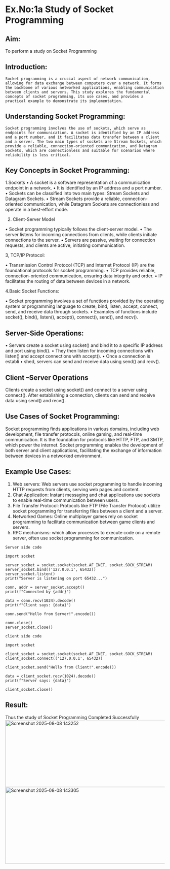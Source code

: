 # Ex.No:1a  			Study of Socket Programming

## Aim: 
To perform a study on Socket Programming
## Introduction:

 	Socket programming is a crucial aspect of network communication, allowing for data exchange between computers over a network. It forms the backbone of various networked applications, enabling communication between clients and servers. This study explores the fundamental concepts of socket programming, its use cases, and provides a practical example to demonstrate its implementation.
## Understanding Socket Programming:
	Socket programming involves the use of sockets, which serve as endpoints for communication. A socket is identified by an IP address and a port number, and it facilitates data transfer between a client and a server. The two main types of sockets are Stream Sockets, which provide a reliable, connection-oriented communication, and Datagram Sockets, which are connectionless and suitable for scenarios where reliability is less critical.
## Key Concepts in Socket Programming:
1.Sockets
•	A socket is a software representation of a communication endpoint in a network.
•	It is identified by an IP address and a port number.
•	Sockets can be classified into two main types: Stream Sockets and Datagram Sockets.
•	Stream Sockets provide a reliable, connection-oriented communication, while Datagram Sockets are connectionless and operate in a best-effort mode.

2. Client-Server Model

•	Socket programming typically follows the client-server model.
•	The server listens for incoming connections from clients, while clients initiate connections to the server.
•	Servers are passive, waiting for connection requests, and clients are active, initiating communication.

3, TCP/IP Protocol:

•	Transmission Control Protocol (TCP) and Internet Protocol (IP) are the foundational protocols for socket programming.
•	TCP provides reliable, connection-oriented communication, ensuring data integrity and order.
•	IP facilitates the routing of data between devices in a network.

4.Basic Socket Functions:

•	Socket programming involves a set of functions provided by the operating system or programming language to create, bind, listen, accept, connect, send, and receive data through sockets.
•	Examples of functions include socket(), bind(), listen(), accept(), connect(), send(), and recv().

## Server-Side Operations:

•	Servers create a socket using socket() and bind it to a specific IP address and port using bind().
•	They then listen for incoming connections with listen() and accept connections with accept().
•	Once a connection is establi
•	shed, servers can send and receive data using send() and recv().

## Client –Server Operations

Clients create a socket using socket() and connect to a server using connect().
After establishing a connection, clients can send and receive data using send() and recv().

## Use Cases of Socket Programming:
Socket programming finds applications in various domains, including web development, file transfer protocols, online gaming, and real-time communication. It is the foundation for protocols like HTTP, FTP, and SMTP, which power the internet. Socket programming enables the development of both server and client applications, facilitating the exchange of information between devices in a networked environment.
## Example Use Cases:

1.	Web servers: Web servers use socket programming to handle incoming HTTP requests from clients, serving web pages and content.
2.	Chat Application: Instant messaging and chat applications use sockets to enable real-time communication between users.
3.	File Transfer Protocol: Protocols like FTP (File Transfer Protocol) utilize socket programming for transferring files between a client and a server.
4.	Networked Games: Online multiplayer games rely on socket programming to facilitate communication between game clients and servers.
5.	RPC mechanisms: which allow processes to execute code on a remote server, often use socket programming for communication.

   
```Server side code```
~~~
import socket

server_socket = socket.socket(socket.AF_INET, socket.SOCK_STREAM)
server_socket.bind(('127.0.0.1', 65432))
server_socket.listen()
print("Server is listening on port 65432...")

conn, addr = server_socket.accept()
print(f"Connected by {addr}")

data = conn.recv(1024).decode()
print(f"Client says: {data}")

conn.send("Hello from Server!".encode())

conn.close()
server_socket.close()
~~~

```client side code```
~~~
import socket

client_socket = socket.socket(socket.AF_INET, socket.SOCK_STREAM)
client_socket.connect(('127.0.0.1', 65432))

client_socket.send("Hello from Client!".encode())

data = client_socket.recv(1024).decode()
print(f"Server says: {data}")

client_socket.close()
~~~

## Result:
Thus the study of Socket Programming Completed Successfully
<img width="1052" height="211" alt="Screenshot 2025-08-08 143252" src="https://github.com/user-attachments/assets/dfced2b3-b5c2-4d7a-8d70-e4802bb3788a" />
<img width="1050" height="242" alt="Screenshot 2025-08-08 143305" src="https://github.com/user-attachments/assets/a0c778ce-131b-4fa5-bbc8-365b909afa2b" />


